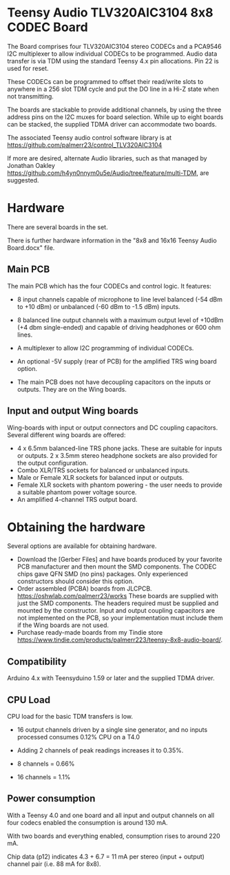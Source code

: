 # Teensy Audio TLV320AIC3104 8x8 CODEC Board 

The Board comprises four TLV320AIC3104 stereo CODECs and a PCA9546 I2C multiplexer to allow individual CODECs to be programmed. Audio data transfer is via TDM using the standard Teensy 4.x pin allocations. Pin 22 is used for reset.

These CODECs can be programmed to offset their read/write slots to anywhere in a 256 slot TDM cycle and put the DO line in a Hi-Z state when not transmitting.

The boards are stackable to provide additional channels, by using the three address pins on the I2C muxes for board selection. While up to eight boards can be stacked, the supplied TDMA driver can accommodate two boards. 

The associated Teensy audio control software library is at https://github.com/palmerr23/control_TLV320AIC3104

If more are desired, alternate Audio libraries, such as that managed by Jonathan Oakley https://github.com/h4yn0nnym0u5e/Audio/tree/feature/multi-TDM, are suggested.


# Hardware

There are several boards in the set. 

There is further hardware information in the "8x8 and 16x16 Teensy Audio Board.docx" file.

## Main PCB

The main PCB which has the four CODECs and control logic. It features:

* 8 input channels capable of microphone  to line level  balanced (-54 dBm to +10 dBm) or unbalanced (-60 dBm to -1.5 dBm) inputs.

* 8 balanced line output channels with a maximum output level of +10dBm (+4 dbm single-ended) and capable of driving headphones or 600 ohm lines.
	
* A multiplexer to allow I2C programming of individual CODECs. 
	
* An optional -5V supply (rear of PCB) for the amplified TRS wing board option.

* The main PCB does not have decoupling capacitors on the inputs or outputs. They are on the Wing boards.

## Input and output Wing boards
Wing-boards with input or output connectors and DC coupling capacitors. Several different wing boards are offered:
* 4 x 6.5mm balanced-line TRS phone jacks. These are suitable for inputs or outputs.  2 x 3.5mm stereo headphone sockets are also provided for the output configuration.
* Combo XLR/TRS sockets for balanced or unbalanced inputs.
* Male or Female XLR sockets for balanced input or outputs.
* Female XLR sockets with phantom powering - the user needs to provide a suitable phantom power voltage source.
* An amplified 4-channel TRS output board.

# Obtaining the hardware
Several options are available for obtaining hardware. 
* Download the [Gerber Files] and have boards produced by your favorite PCB manufacturer and then mount the SMD components. The CODEC chips gave QFN SMD (no pins) packages. Only experienced constructors should consider this option.
* Order assembled (PCBA) boards from JLCPCB. https://oshwlab.com/palmerr23/works These boards are supplied with just the SMD components. The headers required must be supplied and mounted by the constructor. Input and output coupling capacitors are not implemented on the PCB, so your implementation must include them if the Wing boards are not used.
* Purchase ready-made boards from my Tindie store https://www.tindie.com/products/palmerr223/teensy-8x8-audio-board/. 


## Compatibility
Arduino 4.x with Teensyduino 1.59 or later and the supplied TDMA driver.

## CPU Load

CPU load for the basic TDM transfers is low. 

* 16 output channels driven by a single sine generator, and no inputs processed consumes 0.12% CPU on a T4.0

* Adding 2 channels of peak readings increases it to 0.35%.

* 8 channels = 0.66%

* 16 channels = 1.1%



## Power consumption
With a Teensy 4.0 and one board and all input and output channels on all four codecs enabled the consumption is around 130 mA.

With two boards and everything enabled, consumption rises to around 220 mA.

Chip data (p12) indicates 4.3 + 6.7 = 11 mA per stereo (input + output) channel pair (i.e. 88 mA for 8x8).

